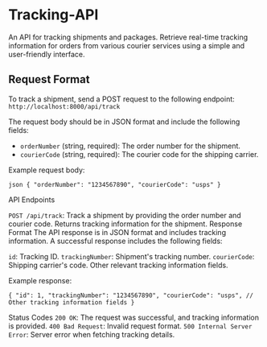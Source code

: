 # Tracking-API
An API for tracking shipments and packages. Retrieve real-time tracking information for orders from various courier services using a simple and user-friendly interface.

## Request Format

To track a shipment, send a POST request to the following endpoint:
`http://localhost:8000/api/track`


The request body should be in JSON format and include the following fields:

- `orderNumber` (string, required): The order number for the shipment.
- `courierCode` (string, required): The courier code for the shipping carrier.

Example request body:

`json
{
  "orderNumber": "1234567890",
  "courierCode": "usps"
}`

API Endpoints

`POST /api/track`: Track a shipment by providing the order number and courier code. Returns tracking information for the shipment.
Response Format
The API response is in JSON format and includes tracking information. A successful response includes the following fields:

`id`: Tracking ID.
`trackingNumber`: Shipment's tracking number.
`courierCode`: Shipping carrier's code.
Other relevant tracking information fields.

Example response:

`{
  "id": 1,
  "trackingNumber": "1234567890",
  "courierCode": "usps",
  // Other tracking information fields
}`

Status Codes
`200 OK`: The request was successful, and tracking information is provided.
`400 Bad Request`: Invalid request format.
`500 Internal Server Error`: Server error when fetching tracking details.
